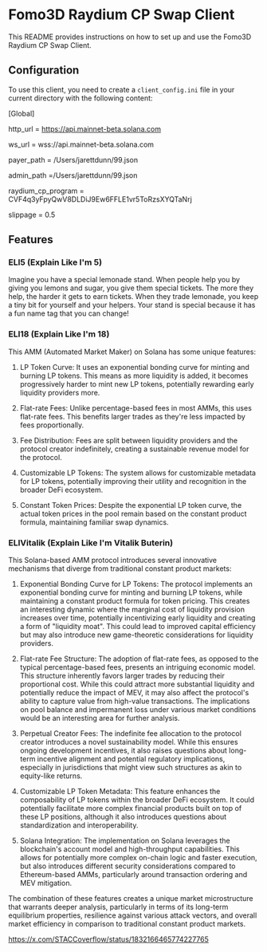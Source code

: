 # Fomo3D Raydium CP Swap Client

This README provides instructions on how to set up and use the Fomo3D Raydium CP Swap Client.

## Configuration

To use this client, you need to create a `client_config.ini` file in your current directory with the following content:

[Global]

http_url = https://api.mainnet-beta.solana.com

ws_url = wss://api.mainnet-beta.solana.com

payer_path = /Users/jarettdunn/99.json

admin_path =/Users/jarettdunn/99.json

raydium_cp_program = CVF4q3yFpyQwV8DLDiJ9Ew6FFLE1vr5ToRzsXYQTaNrj

slippage = 0.5


## Features

### ELI5 (Explain Like I'm 5)

Imagine you have a special lemonade stand. When people help you by giving you lemons and sugar, you give them special tickets. The more they help, the harder it gets to earn tickets. When they trade lemonade, you keep a tiny bit for yourself and your helpers. Your stand is special because it has a fun name tag that you can change!

### ELI18 (Explain Like I'm 18)

This AMM (Automated Market Maker) on Solana has some unique features:

1. LP Token Curve: It uses an exponential bonding curve for minting and burning LP tokens. This means as more liquidity is added, it becomes progressively harder to mint new LP tokens, potentially rewarding early liquidity providers more.

2. Flat-rate Fees: Unlike percentage-based fees in most AMMs, this uses flat-rate fees. This benefits larger trades as they're less impacted by fees proportionally.

3. Fee Distribution: Fees are split between liquidity providers and the protocol creator indefinitely, creating a sustainable revenue model for the protocol.

4. Customizable LP Tokens: The system allows for customizable metadata for LP tokens, potentially improving their utility and recognition in the broader DeFi ecosystem.

5. Constant Token Prices: Despite the exponential LP token curve, the actual token prices in the pool remain based on the constant product formula, maintaining familiar swap dynamics.

### ELIVitalik (Explain Like I'm Vitalik Buterin)

This Solana-based AMM protocol introduces several innovative mechanisms that diverge from traditional constant product markets:

1. Exponential Bonding Curve for LP Tokens: The protocol implements an exponential bonding curve for minting and burning LP tokens, while maintaining a constant product formula for token pricing. This creates an interesting dynamic where the marginal cost of liquidity provision increases over time, potentially incentivizing early liquidity and creating a form of "liquidity moat". This could lead to improved capital efficiency but may also introduce new game-theoretic considerations for liquidity providers.

2. Flat-rate Fee Structure: The adoption of flat-rate fees, as opposed to the typical percentage-based fees, presents an intriguing economic model. This structure inherently favors larger trades by reducing their proportional cost. While this could attract more substantial liquidity and potentially reduce the impact of MEV, it may also affect the protocol's ability to capture value from high-value transactions. The implications on pool balance and impermanent loss under various market conditions would be an interesting area for further analysis.

3. Perpetual Creator Fees: The indefinite fee allocation to the protocol creator introduces a novel sustainability model. While this ensures ongoing development incentives, it also raises questions about long-term incentive alignment and potential regulatory implications, especially in jurisdictions that might view such structures as akin to equity-like returns.

4. Customizable LP Token Metadata: This feature enhances the composability of LP tokens within the broader DeFi ecosystem. It could potentially facilitate more complex financial products built on top of these LP positions, although it also introduces questions about standardization and interoperability.

5. Solana Integration: The implementation on Solana leverages the blockchain's account model and high-throughput capabilities. This allows for potentially more complex on-chain logic and faster execution, but also introduces different security considerations compared to Ethereum-based AMMs, particularly around transaction ordering and MEV mitigation.

The combination of these features creates a unique market microstructure that warrants deeper analysis, particularly in terms of its long-term equilibrium properties, resilience against various attack vectors, and overall market efficiency in comparison to traditional constant product markets.

https://x.com/STACCoverflow/status/1832166465774227765
